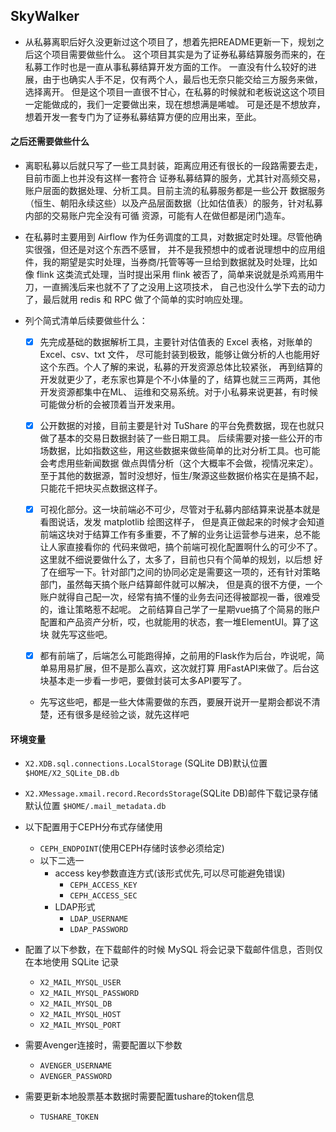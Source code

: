 ## SkyWalker
- 从私募离职后好久没更新过这个项目了，想着先把README更新一下，规划之后这个项目需要做些什么。
这个项目其实是为了证券私募结算服务而来的，在私募工作时也是一直从事私募结算开发方面的工作。
一直没有什么较好的进展，由于也确实人手不足，仅有两个人，最后也无奈只能交给三方服务来做，选择离开。
但是这个项目一直很不甘心，在私募的时候就和老板说这这个项目一定能做成的，我们一定要做出来，现在想想满是唏嘘。
可是还是不想放弃，想着开发一套专门为了证券私募结算方便的应用出来，至此。

#### 之后还需要做些什么
- 离职私募以后就只写了一些工具封装，距离应用还有很长的一段路需要去走，目前市面上也并没有这样一套符合
证券私募结算的服务，尤其针对高频交易，账户层面的数据处理、分析工具。目前主流的私募服务都是一些公开
数据服务（恒生、朝阳永续这些）以及产品层面数据（比如估值表）的服务，针对私募内部的交易账户完全没有可循
资源，可能有人在做但都是闭门造车。
  

- 在私募时主要用到 Airflow 作为任务调度的工具，对数据定时处理。尽管他确实很强，但还是对这个东西不感冒，
并不是我预想中的或者说理想中的应用组件，我的期望是实时处理，当券商/托管等等一旦给到数据就及时处理，比如像 flink
这类流式处理，当时提出采用 flink 被否了，简单来说就是杀鸡焉用牛刀，一直搁浅后来也就不了了之没用上这项技术，
自己也没什么学下去的动力了，最后就用 redis 和 RPC 做了个简单的实时响应处理。
  

- 列个简式清单后续要做些什么：
  - [x] 先完成基础的数据解析工具，主要针对估值表的 Excel 表格，对账单的 Excel、csv、txt 文件，
    尽可能封装到极致，能够让做分析的人也能用好这个东西。个人了解的来说，私募的开发资源总体比较紧张，
    再到结算的开发就更少了，老东家也算是个不小体量的了，结算也就三三两两，其他开发资源都集中在ML、
    运维和交易系统。对于小私募来说更甚，有时候可能做分析的会被顶着当开发来用。

  - [x] 公开数据的对接，目前主要是针对 TuShare 的平台免费数据，现在也就只做了基本的交易日数据封装了一些日期工具。
    后续需要对接一些公开的市场数据，比如指数这些，用这些数据来做些简单的比对分析工具。也可能会考虑用些新闻数据
    做点舆情分析（这个大概率不会做，视情况来定）。至于其他的数据源，暂时没想好，恒生/聚源这些数据价格实在是搞不起，
    只能花千把块买点数据这样子。

  - [x] 可视化部分。这一块前端必不可少，尽管对于私募内部结算来说基本就是看图说话，发发 matplotlib 绘图这样子，
    但是真正做起来的时候才会知道前端这块对于结算工作有多重要，不了解的业务让运营参与进来，总不能让人家直接看你的
    代码来做吧，搞个前端可视化配置啊什么的可少不了。这里就不细说要做什么了，太多了，目前也只有个简单的规划，以后想
    好了在细写一下。针对部门之间的协同必定是需要这一项的，还有针对策略部门，虽然每天搞个账户结算邮件就可以解决，
    但是真的很不方便，一个账户就得自己配一次，经常有搞不懂的业务去问还得被鄙视一番，很难受的，谁让策略惹不起呢。
    之前结算自己学了一星期vue搞了个简易的账户配置和产品资产分析，哎，也就能用的状态，套一堆ElementUI。算了这块
    就先写这些吧。
    
  - [x] 都有前端了，后端怎么可能跑得掉，之前用的Flask作为后台，咋说呢，简单易用易扩展，但不是那么喜欢，这次就打算
    用FastAPI来做了。后台这块基本走一步看一步吧，要做封装可太多API要写了。

  - 先写这些吧，都是一些大体需要做的东西，要展开说开一星期会都说不清楚，还有很多是经验之谈，就先这样吧

#### 环境变量
  - `X2.XDB.sql.connections.LocalStorage` (SQLite DB)默认位置 `$HOME/X2_SQLite_DB.db`
  - `X2.XMessage.xmail.record.RecordsStorage`(SQLite DB)邮件下载记录存储默认位置 `$HOME/.mail_metadata.db`

  - 以下配置用于CEPH分布式存储使用
    - `CEPH_ENDPOINT`(使用CEPH存储时该参必须给定)
    - 以下二选一
      - access key参数直连方式(该形式优先,可以尽可能避免错误)
        - `CEPH_ACCESS_KEY`
        - `CEPH_ACCESS_SEC`
      - LDAP形式
        - `LDAP_USERNAME`
        - `LDAP_PASSWORD`

  - 配置了以下参数，在下载邮件的时候 MySQL 将会记录下载邮件信息，否则仅在本地使用 SQLite 记录
    - `X2_MAIL_MYSQL_USER`
    - `X2_MAIL_MYSQL_PASSWORD`
    - `X2_MAIL_MYSQL_DB`
    - `X2_MAIL_MYSQL_HOST`
    - `X2_MAIL_MYSQL_PORT`

  - 需要Avenger连接时，需要配置以下参数
    - `AVENGER_USERNAME`
    - `AVENGER_PASSWORD`

  - 需要更新本地股票基本数据时需要配置tushare的token信息
    - `TUSHARE_TOKEN`